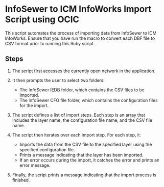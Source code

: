 # InfoSewer to ICM InfoWorks Import Script using OCIC

This script automates the process of importing data from InfoSewer to ICM InfoWorks. Ensure that you have run the macro to convert each DBF file to CSV format prior to running this Ruby script.

## Steps

1. The script first accesses the currently open network in the application.

2. It then prompts the user to select two folders:
   - The InfoSewer IEDB folder, which contains the CSV files to be imported.
   - The InfoSewer CFG file folder, which contains the configuration files for the import.

3. The script defines a list of import steps. Each step is an array that includes the layer name, the configuration file name, and the CSV file name.

4. The script then iterates over each import step. For each step, it:
   - Imports the data from the CSV file to the specified layer using the specified configuration file.
   - Prints a message indicating that the layer has been imported.
   - If an error occurs during the import, it catches the error and prints an error message.

5. Finally, the script prints a message indicating that the import process is finished.